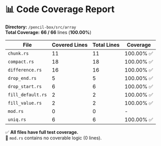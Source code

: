 # 📊 Code Coverage Report

**Directory:** `/pencil-box/src/array`  
**Total Coverage:** **66 / 66** lines (**100.00%**)

| File             | Covered Lines | Total Lines | Coverage    |
|------------------|---------------|-------------|-------------|
| `chunk.rs`       | 11            | 11          | 100.00% ✅   |
| `compact.rs`     | 18            | 18          | 100.00% ✅   |
| `difference.rs`  | 16            | 16          | 100.00% ✅   |
| `drop_end.rs`    | 5             | 5           | 100.00% ✅   |
| `drop_start.rs`  | 6             | 6           | 100.00% ✅   |
| `fill_default.rs`| 2             | 2           | 100.00% ✅   |
| `fill_value.rs`  | 2             | 2           | 100.00% ✅   |
| `mod.rs`         | 0             | 0           | -           |
| `uniq.rs`        | 6             | 6           | 100.00% ✅   |

✅ **All files have full test coverage.**  
📁 `mod.rs` contains no coverable logic (0 lines).
